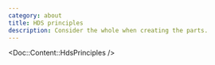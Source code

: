 ```yaml
---
category: about
title: HDS principles
description: Consider the whole when creating the parts.
---
```


<!-- TO EDIT THESE PRINCIPLES LOOK AT THE COMPONENT IN `website/app/components/doc/content/hds-principles/` -->
<Doc::Content::HdsPrinciples />